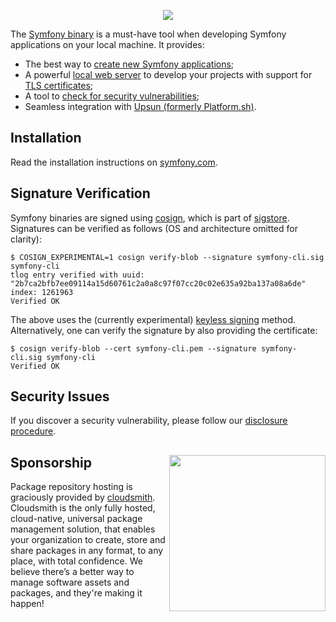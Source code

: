 <p align="center"><a href="https://symfony.com" target="_blank">
    <img src="https://symfony.com/logos/symfony_black_02.svg">
</a></p>

The [Symfony binary][1] is a must-have tool when developing Symfony applications
on your local machine. It provides:

* The best way to [create new Symfony applications][2];
* A powerful [local web server][3] to develop your projects with support for [TLS certificates][4];
* A tool to [check for security vulnerabilities][5];
* Seamless integration with [Upsun (formerly Platform.sh)][6].

Installation
------------

Read the installation instructions on [symfony.com][7].

Signature Verification
----------------------

Symfony binaries are signed using [cosign][8], which is part of [sigstore][9].
Signatures can be verified as follows (OS and architecture omitted for clarity):

```console
$ COSIGN_EXPERIMENTAL=1 cosign verify-blob --signature symfony-cli.sig symfony-cli
tlog entry verified with uuid: "2b7ca2bfb7ee09114a15d60761c2a0a8c97f07cc20c02e635a92ba137a08a6de" index: 1261963
Verified OK
```

The above uses the (currently experimental) [keyless signing][10] method.
Alternatively, one can verify the signature by also providing the certificate:

```console
$ cosign verify-blob --cert symfony-cli.pem --signature symfony-cli.sig symfony-cli
Verified OK
```

Security Issues
---------------

If you discover a security vulnerability, please follow our [disclosure procedure][11].

Sponsorship [<img src="https://assets.cloudsmith.media/images/cloudsmith-logo-light.svg" width="250" align="right" />](https://cloudsmith.io/)
-----------

Package repository hosting is graciously provided by
[cloudsmith](https://cloudsmith.io/). Cloudsmith is the only fully hosted,
cloud-native, universal package management solution, that enables your
organization to create, store and share packages in any format, to any place,
with total confidence. We believe there’s a better way to manage software
assets and packages, and they're making it happen!

[1]: https://symfony.com/download
[2]: https://symfony.com/doc/current/setup.html#creating-symfony-applications
[3]: https://symfony.com/doc/current/setup/symfony_server.html
[4]: https://symfony.com/doc/current/setup/symfony_server.html#enabling-tls
[5]: https://symfony.com/doc/current/setup.html#security-checker
[6]: https://symfony.com/cloud
[7]: https://symfony.com/download
[8]: https://github.com/SigStore/cosign
[9]: https://www.sigstore.dev/
[10]: https://github.com/sigstore/cosign/blob/main/KEYLESS.md
[11]: https://symfony.com/security
